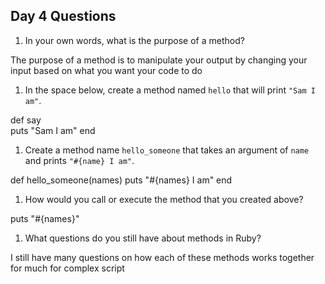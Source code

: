 ## Day 4 Questions

1. In your own words, what is the purpose of a method?

The purpose of a method is to manipulate your output by changing your input based on what you want your code to do

1. In the space below, create a method named `hello` that will print `"Sam I am"`.

def say  
puts "Sam I am"
end

1. Create a method name `hello_someone` that takes an argument of `name` and prints `"#{name} I am"`.

def hello_someone(names)
  puts "#{names} I am"
end

1. How would you call or execute the method that you created above?

puts "#{names}"

1. What questions do you still have about methods in Ruby?

I still have many questions on how each of these methods works together for much for complex script
